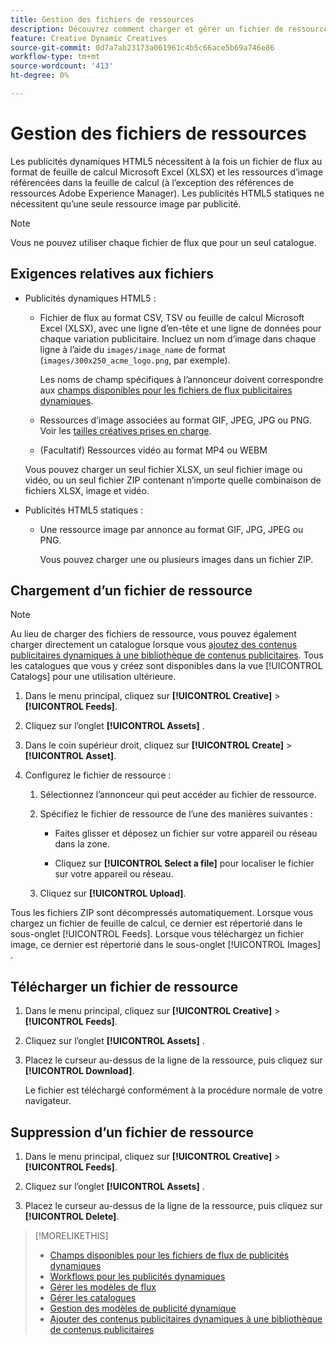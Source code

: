 ```yaml
---
title: Gestion des fichiers de ressources
description: Découvrez comment charger et gérer un fichier de ressource pour un annonceur.
feature: Creative Dynamic Creatives
source-git-commit: 0d7a7ab23173a061961c4b5c66ace5b69a746e86
workflow-type: tm+mt
source-wordcount: '413'
ht-degree: 0%

---
```


# Gestion des fichiers de ressources

Les publicités dynamiques HTML5 nécessitent à la fois un fichier de flux au format de feuille de calcul Microsoft Excel (XLSX) et les ressources d’image référencées dans la feuille de calcul (à l’exception des références de ressources Adobe Experience Manager). Les publicités HTML5 statiques ne nécessitent qu’une seule ressource image par publicité.


>[!NOTE]
>
> Vous ne pouvez utiliser chaque fichier de flux que pour un seul catalogue.

## Exigences relatives aux fichiers

* Publicités dynamiques HTML5 :

   * Fichier de flux au format CSV, TSV ou feuille de calcul Microsoft Excel (XLSX), avec une ligne d’en-tête et une ligne de données pour chaque variation publicitaire. Incluez un nom d’image dans chaque ligne à l’aide du `images/image_name` de format (`images/300x250_acme_logo.png`, par exemple).

     Les noms de champ spécifiques à l’annonceur doivent correspondre aux [champs disponibles pour les fichiers de flux publicitaires dynamiques](/help/creative/appendix-available-feed-fields.md).

   * Ressources d’image associées au format GIF, JPEG, JPG ou PNG.<!-- Is this true: The maximum file size is two (2) MB. --> Voir les [tailles créatives prises en charge](/help/creative/creative-libraries/creative-sizes.md).

   * (Facultatif) Ressources vidéo au format MP4 ou WEBM

  Vous pouvez charger un seul fichier XLSX, un seul fichier image ou vidéo, ou un seul fichier ZIP contenant n’importe quelle combinaison de fichiers XLSX, image et vidéo.<!-- Check w/eng re any limitations or best practices WRT number of files and filesize allowed -->

* Publicités HTML5 statiques :

   * Une ressource image par annonce au format GIF, JPG, JPEG ou PNG.

     Vous pouvez charger une ou plusieurs images dans un fichier ZIP.<!-- Check w/eng re any limitations or best practices WRT number of files and filesize allowed -->

## Chargement d’un fichier de ressource

>[!NOTE]
>
>Au lieu de charger des fichiers de ressource, vous pouvez également charger directement un catalogue lorsque vous [ajoutez des contenus publicitaires dynamiques à une bibliothèque de contenus publicitaires](/help/creative/creative-libraries/creative-add-dynamic.md). Tous les catalogues que vous y créez sont disponibles dans la vue [!UICONTROL Catalogs] pour une utilisation ultérieure.

1. Dans le menu principal, cliquez sur **[!UICONTROL Creative]** > **[!UICONTROL Feeds]**.

1. Cliquez sur l’onglet **[!UICONTROL Assets]** .

1. Dans le coin supérieur droit, cliquez sur **[!UICONTROL Create]** > **[!UICONTROL Asset]**.

1. Configurez le fichier de ressource :

   1. Sélectionnez l’annonceur qui peut accéder au fichier de ressource.

   1. Spécifiez le fichier de ressource de l’une des manières suivantes :

      * Faites glisser et déposez un fichier sur votre appareil ou réseau dans la zone.

      * Cliquez sur **[!UICONTROL Select a file]** pour localiser le fichier sur votre appareil ou réseau.

   1. Cliquez sur **[!UICONTROL Upload]**.

Tous les fichiers ZIP sont décompressés automatiquement. Lorsque vous chargez un fichier de feuille de calcul, ce dernier est répertorié dans le sous-onglet [!UICONTROL Feeds]. Lorsque vous téléchargez un fichier image, ce dernier est répertorié dans le sous-onglet [!UICONTROL Images] .

## Télécharger un fichier de ressource

1. Dans le menu principal, cliquez sur **[!UICONTROL Creative]** > **[!UICONTROL Feeds]**.

1. Cliquez sur l’onglet **[!UICONTROL Assets]** .

1. Placez le curseur au-dessus de la ligne de la ressource, puis cliquez sur **[!UICONTROL Download]**.

   Le fichier est téléchargé conformément à la procédure normale de votre navigateur.

## Suppression d’un fichier de ressource

1. Dans le menu principal, cliquez sur **[!UICONTROL Creative]** > **[!UICONTROL Feeds]**.

1. Cliquez sur l’onglet **[!UICONTROL Assets]** .

1. Placez le curseur au-dessus de la ligne de la ressource, puis cliquez sur **[!UICONTROL Delete]**.

>[!MORELIKETHIS]
>
>* [Champs disponibles pour les fichiers de flux de publicités dynamiques](/help/creative/appendix-available-feed-fields.md)
>* [Workflows pour les publicités dynamiques](/help/creative/introduction/workflow-dynamic-ads.md)
>* [Gérer les modèles de flux](/help/creative/feeds/feed-template-manage.md)
>* [Gérer les catalogues](/help/creative/feeds/catalog-manage.md)
>* [Gestion des modèles de publicité dynamique](/help/creative/ad-templates/ad-template-manage.md)
>* [Ajouter des contenus publicitaires dynamiques à une bibliothèque de contenus publicitaires](/help/creative/creative-libraries/creative-add-dynamic.md)

